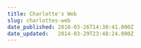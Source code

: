 ```yaml
---
title: Charlotte's Web
slug: charlottes-web
date_published: 2010-03-26T14:30:41.000Z
date_updated:   2014-03-29T23:48:24.000Z
---
```



